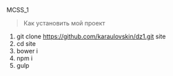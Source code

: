 MCSS_1

> Как установить мой проект

1. git clone https://github.com/karaulovskin/dz1.git site
2. cd site
3. bower i
4. npm i
5. gulp